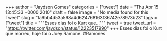 
+++
author = "Jaydson Gomes"
categories = ["tweet"]
date = "Thu Apr 15 13:45:33 +0000 2010"
draft = false
image = "No media found for this Tweet"
slug = "1a9bb4d53a598a4d624768163f36742e78973b23"
tags = ["tweet"]
title = """Esses dias foi o Kurt que..."""
tweet = true
tweet_url = "https://twitter.com/jaydson/status/12223517990"
+++
Esses dias foi o Kurt que morreu, hoje foi o Joey Ramone. #Ramones
